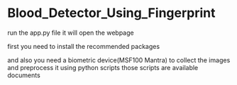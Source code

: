 # Blood_Detector_Using_Fingerprint

run the app.py file it will open the webpage 

first you need to install the recommended packages 

and also you need a biometric device(MSF100 Mantra) to collect the images and preprocess it using python scripts those scripts are available documents

